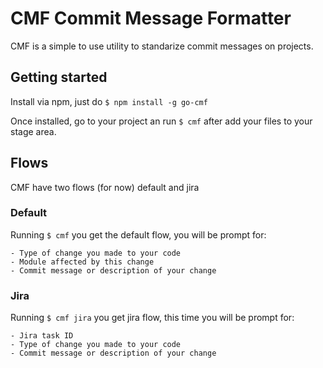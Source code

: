 # CMF Commit Message Formatter

CMF is a simple to use utility to standarize commit messages on projects.

## Getting started

Install via npm, just do `$ npm install -g go-cmf`

Once installed, go to your project an run `$ cmf` after add your files to your stage area.

## Flows

CMF have two flows (for now) default and jira

### Default

Running `$ cmf` you get the default flow, you will be prompt for:

    - Type of change you made to your code
    - Module affected by this change
    - Commit message or description of your change

### Jira

Running `$ cmf jira` you get jira flow, this time you will be prompt for:

    - Jira task ID
    - Type of change you made to your code
    - Commit message or description of your change
